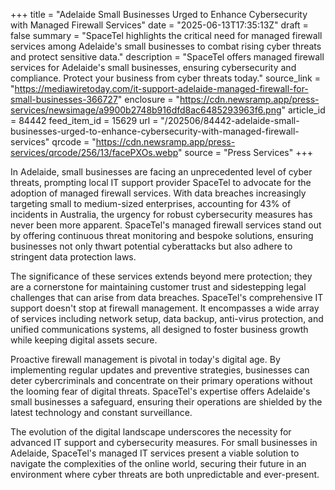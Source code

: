 +++
title = "Adelaide Small Businesses Urged to Enhance Cybersecurity with Managed Firewall Services"
date = "2025-06-13T17:35:13Z"
draft = false
summary = "SpaceTel highlights the critical need for managed firewall services among Adelaide's small businesses to combat rising cyber threats and protect sensitive data."
description = "SpaceTel offers managed firewall services for Adelaide's small businesses, ensuring cybersecurity and compliance. Protect your business from cyber threats today."
source_link = "https://mediawiretoday.com/it-support-adelaide-managed-firewall-for-small-businesses-366727"
enclosure = "https://cdn.newsramp.app/press-services/newsimage/a9900b2748b916dfd8ac6485293963f6.png"
article_id = 84442
feed_item_id = 15629
url = "/202506/84442-adelaide-small-businesses-urged-to-enhance-cybersecurity-with-managed-firewall-services"
qrcode = "https://cdn.newsramp.app/press-services/qrcode/256/13/facePXOs.webp"
source = "Press Services"
+++

<p>In Adelaide, small businesses are facing an unprecedented level of cyber threats, prompting local IT support provider SpaceTel to advocate for the adoption of managed firewall services. With data breaches increasingly targeting small to medium-sized enterprises, accounting for 43% of incidents in Australia, the urgency for robust cybersecurity measures has never been more apparent. SpaceTel's managed firewall services stand out by offering continuous threat monitoring and bespoke solutions, ensuring businesses not only thwart potential cyberattacks but also adhere to stringent data protection laws.</p><p>The significance of these services extends beyond mere protection; they are a cornerstone for maintaining customer trust and sidestepping legal challenges that can arise from data breaches. SpaceTel's comprehensive IT support doesn't stop at firewall management. It encompasses a wide array of services including network setup, data backup, anti-virus protection, and unified communications systems, all designed to foster business growth while keeping digital assets secure.</p><p>Proactive firewall management is pivotal in today's digital age. By implementing regular updates and preventive strategies, businesses can deter cybercriminals and concentrate on their primary operations without the looming fear of digital threats. SpaceTel's expertise offers Adelaide's small businesses a safeguard, ensuring their operations are shielded by the latest technology and constant surveillance.</p><p>The evolution of the digital landscape underscores the necessity for advanced IT support and cybersecurity measures. For small businesses in Adelaide, SpaceTel's managed IT services present a viable solution to navigate the complexities of the online world, securing their future in an environment where cyber threats are both unpredictable and ever-present.</p>